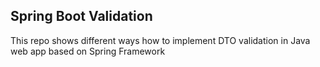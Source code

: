 Spring Boot Validation
-----
This repo shows different ways how to implement DTO validation in Java web app based on Spring Framework